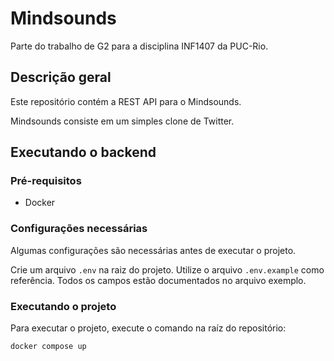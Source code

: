 # Mindsounds

Parte do trabalho de G2 para a disciplina INF1407 da PUC-Rio.

## Descrição geral
Este repositório contém a REST API para o Mindsounds.

Mindsounds consiste em um simples clone de Twitter.

## Executando o backend

### Pré-requisitos

- Docker

### Configurações necessárias

Algumas configurações são necessárias antes de executar o projeto.

Crie um arquivo `.env` na raiz do projeto. Utilize o arquivo `.env.example` como referência. Todos os campos estão documentados no arquivo exemplo.

### Executando o projeto

Para executar o projeto, execute o comando na raíz do repositório:

```bash
docker compose up
```




